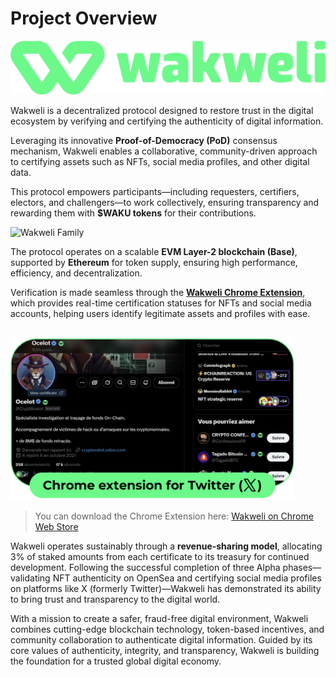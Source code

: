 # Project Overview

![Wakweli](assets/wakweli.png)

Wakweli is a decentralized protocol designed to restore trust in the digital ecosystem by verifying and certifying the authenticity of digital information.

Leveraging its innovative **Proof-of-Democracy (PoD)** consensus mechanism, Wakweli enables a collaborative, community-driven approach to certifying assets such as NFTs, social media profiles, and other digital data.

This protocol empowers participants—including requesters, certifiers, electors, and challengers—to work collectively, ensuring transparency and rewarding them with **$WAKU tokens** for their contributions.

![Wakweli Family](assets/characters/all-characters.png)

The protocol operates on a scalable **EVM Layer-2 blockchain (Base)**, supported by **Ethereum** for token supply, ensuring high performance, efficiency, and decentralization.

Verification is made seamless through the [**Wakweli Chrome Extension**](https://chromewebstore.google.com/detail/wakweli/bhlmfakmgikajjenjhafifmdkkjchcli), which provides real-time certification statuses for NFTs and social media accounts, helping users identify legitimate assets and profiles with ease.

<br /><img src="../assets/alpha-screen.png" alt="Alpha Screen" width="90%" />
> You can download the Chrome Extension here: [Wakweli on Chrome Web Store](https://chromewebstore.google.com/detail/wakweli/bhlmfakmgikajjenjhafifmdkkjchcli)

Wakweli operates sustainably through a **revenue-sharing model**, allocating 3% of staked amounts from each certificate to its treasury for continued development. Following the successful completion of three Alpha phases—validating NFT authenticity on OpenSea and certifying social media profiles on platforms like X (formerly Twitter)—Wakweli has demonstrated its ability to bring trust and transparency to the digital world.

With a mission to create a safer, fraud-free digital environment, Wakweli combines cutting-edge blockchain technology, token-based incentives, and community collaboration to authenticate digital information. Guided by its core values of authenticity, integrity, and transparency, Wakweli is building the foundation for a trusted global digital economy.

